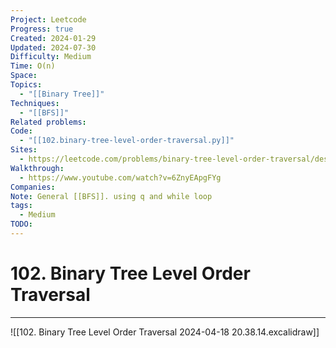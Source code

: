 ```yaml
---
Project: Leetcode
Progress: true
Created: 2024-01-29
Updated: 2024-07-30
Difficulty: Medium
Time: O(n)
Space: 
Topics:
  - "[[Binary Tree]]"
Techniques:
  - "[[BFS]]"
Related problems: 
Code:
  - "[[102.binary-tree-level-order-traversal.py]]"
Sites:
  - https://leetcode.com/problems/binary-tree-level-order-traversal/description/
Walkthrough:
  - https://www.youtube.com/watch?v=6ZnyEApgFYg
Companies: 
Note: General [[BFS]]. using q and while loop
tags:
  - Medium
TODO: 
---
```

# 102. Binary Tree Level Order Traversal
---

![[102. Binary Tree Level Order Traversal 2024-04-18 20.38.14.excalidraw]]